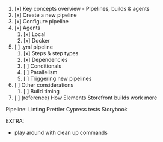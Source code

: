 1. [x] Key concepts overview - Pipelines, builds & agents
1. [x] Create a new pipeline
1. [x] Configure pipeline
1. [x] Agents
   1. [x] Local
   1. [x] Docker
1. [ ] .yml pipeline
   1. [x] Steps & step types
   1. [x] Dependencies
   1. [ ] Conditionals
   1. [ ] Parallelism
   1. [ ] Triggering new pipelines
1. [ ] Other considerations
   1. [ ] Build timing
1. [ ] (reference) How Elements Storefront builds work more

Pipeline:
Linting
Prettier
Cypress tests
Storybook

<!-- Deploy -->

EXTRA:
- play around with clean up commands
